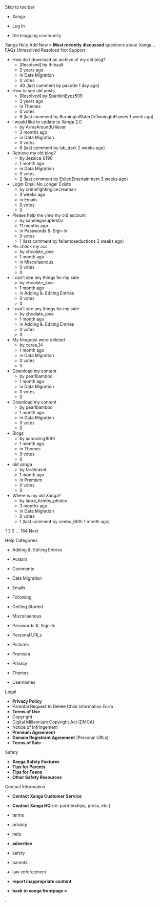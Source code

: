 Skip to toolbar

*   Xanga

*   Log In

*   the blogging community

Xanga Help Add New » **Most recently discussed** questions about Xanga… FAQs Unresolved Resolved Not Support

*   How do I download an archive of my old blog?
    *   \[Resolved\] by thibault
    *   2 years ago
    *   in Data Migration
    *   0 votes
    *   40 (last comment by paco0e 1 day ago)
*   How to see old posts
    *   \[Resolved\] by SparklinEyez509
    *   3 years ago
    *   in Themes
    *   0 votes
    *   6 (last comment by BurningInWaterDr0wningInFlames 1 week ago)
*   I would like to update to Xanga 2.0
    *   by ArmsAroundU4ever
    *   3 months ago
    *   in Data Migration
    *   0 votes
    *   6 (last comment by lub\_dark 2 weeks ago)
*   Retrieve my old blog?
    *   by Jessica\_6190
    *   1 month ago
    *   in Data Migration
    *   0 votes
    *   2 (last comment by ExiledEntertainment 3 weeks ago)
*   Login Email No Longer Exists
    *   by crimefightingicecreaman
    *   3 weeks ago
    *   in Emails
    *   0 votes
    *   0
*   Please help me view my old account
    *   by sandiegosuperstar
    *   11 months ago
    *   in Passwords &. Sign-In
    *   0 votes
    *   1 (last comment by fallentoseductions 3 weeks ago)
*   Pls check my acc
    *   by chcolate\_jose
    *   1 month ago
    *   in Miscellaenous
    *   0 votes
    *   0
*   I can't see any things for my side
    *   by chcolate\_jose
    *   1 month ago
    *   in Adding &. Editing Entries
    *   0 votes
    *   0
*   I can't see any things for my side
    *   by chcolate\_jose
    *   1 month ago
    *   in Adding &. Editing Entries
    *   0 votes
    *   0
*   My blogpost were deleted
    *   by ceres\_14
    *   1 month ago
    *   in Data Migration
    *   0 votes
    *   0
*   Download my content
    *   by pearlbamboo
    *   1 month ago
    *   in Data Migration
    *   0 votes
    *   0
*   Download my content
    *   by pearlbamboo
    *   1 month ago
    *   in Data Migration
    *   0 votes
    *   0
*   Blogs
    *   by aamazing1990
    *   1 month ago
    *   in Themes
    *   0 votes
    *   0
*   old xanga
    *   by farahrasol
    *   1 month ago
    *   in Premium
    *   0 votes
    *   0
*   Where is my old Xanga?
    *   by laura\_hamby\_photos
    *   3 months ago
    *   in Data Migration
    *   0 votes
    *   1 (last comment by rambo\_60th 1 month ago)

1 2 3 ... 184 Next

Help Categories

*   Adding &. Editing Entries
*   Avatars
*   Comments
*   Data Migration
*   Emails
*   Following
*   Getting Started
*   Miscellaenous

*   Passwords &. Sign-In
*   Personal URLs
*   Pictures
*   Premium
*   Privacy
*   Themes
*   Usernames

Legal

*   **Privacy Policy**
*   Parental Request to Delete Child Information Form
*   **Terms of Use**
*   Copyright
*   Digital Millennium Copyright Act (DMCA)
*   Notice of Infringement
*   **Premium Agreement**
*   **Domain Registrant Agreement** (Personal URLs)
*   **Terms of Sale**

Safety

*   **Xanga Safety Features**
*   **Tips for Parents**
*   **Tips for Teens**
*   **Other Safety Resources**

Contact Information

*   **Contact Xanga Customer Service**
*   **Contact Xanga HQ** (re: partnerships, press, etc.)

*   terms
*   privacy
*   help
*   **advertise**

*   safety
*   parents
*   law enforcement
*   **report inappropriate content**

*   **back to xanga frontpage »**

<img src="http://pixel.quantserve.com/pixel/p-87h-iNOVooym2.gif" style="display: none" height="1" width="1" alt="Quantcast"/>.